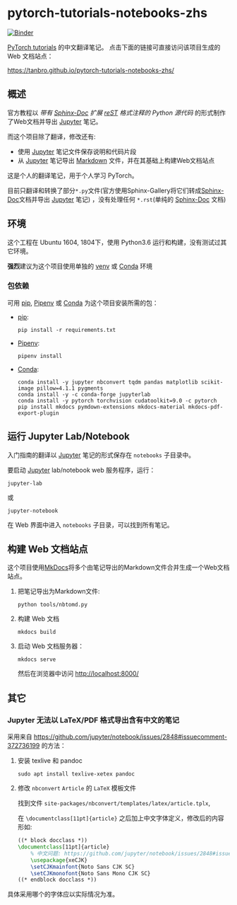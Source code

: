 # pytorch-tutorials-notebooks-zhs

[![Binder](https://mybinder.org/badge_logo.svg)](https://mybinder.org/v2/gh/tanbro/pytorch-tutorials-notebooks-zhs/master)

[PyTorch tutorials](https://github.com/pytorch/tutorials/) 的中文翻译笔记。
点击下面的链接可直接访问该项目生成的 Web 文档站点：

<https://tanbro.github.io/pytorch-tutorials-notebooks-zhs/>

## 概述

官方教程以 *带有 [Sphinx-Doc][] 扩展 [reST][] 格式注释的 Python 源代码* 的形式制作了Web文档并导出 [Jupyter][] 笔记。

而这个项目除了翻译，修改还有:

- 使用 [Jupyter][] 笔记文件保存说明和代码片段
- 从 [Jupyter][] 笔记导出 [Markdown][] 文件，并在其基础上构建Web文档站点

这是个人的翻译笔记，用于个人学习 PyTorch。

目前只翻译和转换了部分`*.py`文件(官方使用Sphinx-Gallery将它们转成[Sphinx-Doc][]文档并导出 [Jupyter][] 笔记) ，没有处理任何 `*.rst`(单纯的 [Sphinx-Doc][] 文档)

## 环境

这个工程在 Ubuntu 1604, 1804下，使用 Python3.6 运行和构建，没有测试过其它环境。

**强烈**建议为这个项目使用单独的 [venv][] 或 [Conda][] 环境

### 包依赖

可用 [pip][], [Pipenv] 或 [Conda][] 为这个项目安装所需的包：

- [pip][]:

  ```console
  pip install -r requirements.txt
  ```

- [Pipenv][]:

  ```console
  pipenv install
  ```

- [Conda][]:

  ```console
  conda install -y jupyter nbconvert tqdm pandas matplotlib scikit-image pillow=4.1.1 pygments
  conda install -y -c conda-forge jupyterlab
  conda install -y pytorch torchvision cudatoolkit=9.0 -c pytorch
  pip install mkdocs pymdown-extensions mkdocs-material mkdocs-pdf-export-plugin
  ```

## 运行 Jupyter Lab/Notebook

入门指南的翻译以 [Jupyter][] 笔记的形式保存在 `notebooks` 子目录中。

要启动 [Jupyter][] lab/notebook web 服务程序，运行：

```console
jupyter-lab
```

或

```console
jupyter-notebook
```

在 Web 界面中进入 `notebooks` 子目录，可以找到所有笔记。

## 构建 Web 文档站点

这个项目使用[MkDocs][]将多个由笔记导出的Markdown文件合并生成一个Web文档站点。

1. 把笔记导出为Markdown文件:

   ```console
   python tools/nbtomd.py
   ```

1. 构建 Web 文档

   ```console
   mkdocs build
   ```

1. 启动 Web 文档服务器：

   ```console
   mkdocs serve
   ```

   然后在浏览器中访问 <http://localhost:8000/>

## 其它

### Jupyter 无法以 LaTeX/PDF 格式导出含有中文的笔记

采用来自 <https://github.com/jupyter/notebook/issues/2848#issuecomment-372736199> 的方法：

1. 安装 texlive 和 pandoc

   ```console
   sudo apt install texlive-xetex pandoc
   ```

1. 修改 `nbconvert` `Article` 的 `LaTeX` 模板文件

   找到文件 `site-packages/nbconvert/templates/latex/article.tplx`,

   在 `\documentclass[11pt]{article}` 之后加上中文字体定义，修改后的内容形如:

   ```latex
   ((* block docclass *))
   \documentclass[11pt]{article}
       % 中文问题: https://github.com/jupyter/notebook/issues/2848#issuecomment-372736199
       \usepackage{xeCJK}
       \setCJKmainfont{Noto Sans CJK SC}
       \setCJKmonofont{Noto Sans Mono CJK SC}
   ((* endblock docclass *))
   ```

具体采用哪个的字体应以实际情况为准。

[Jupyter]: https://jupyter.org/
[Conda]: https://packaging.python.org/key_projects/#conda
[pip]: https://packaging.python.org/key_projects/#pip
[Pipenv]: https://packaging.python.org/key_projects/#pipenv
[venv]: https://packaging.python.org/key_projects/#venv
[Sphinx-Doc]: http://www.sphinx-doc.org/
[reST]: http://www.sphinx-doc.org/en/master/usage/restructuredtext/ "reStructuredText (reST)"
[Sphinx-Gallery]: https://sphinx-gallery.github.io/
[MkDocs]: https://www.mkdocs.org
[Markdown]: https://www.markdownguide.org/
